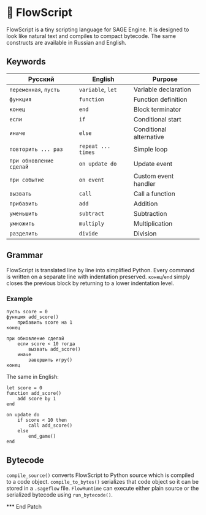 # 📘 FlowScript

FlowScript is a tiny scripting language for SAGE Engine. It is designed to look like natural text and compiles to compact bytecode. The same constructs are available in Russian and English.

## Keywords

| Русский                 | English            | Purpose                     |
|-------------------------|--------------------|-----------------------------|
| `переменная`, `пусть`   | `variable`, `let`  | Variable declaration        |
| `функция`               | `function`         | Function definition         |
| `конец`                 | `end`              | Block terminator            |
| `если`                  | `if`               | Conditional start           |
| `иначе`                 | `else`             | Conditional alternative     |
| `повторить ... раз`     | `repeat ... times` | Simple loop                 |
| `при обновление сделай` | `on update do`     | Update event                |
| `при событие`           | `on event`         | Custom event handler        |
| `вызвать`               | `call`             | Call a function             |
| `прибавить`             | `add`              | Addition                    |
| `уменьшить`             | `subtract`         | Subtraction                 |
| `умножить`              | `multiply`         | Multiplication              |
| `разделить`             | `divide`           | Division                    |

## Grammar

FlowScript is translated line by line into simplified Python. Every command is written on a separate line with indentation preserved. `конец`/`end` simply closes the previous block by returning to a lower indentation level.

### Example

```flow
пусть score = 0
функция add_score()
    прибавить score на 1
конец

при обновление сделай
    если score < 10 тогда
        вызвать add_score()
    иначе
        завершить игру()
конец
```

The same in English:

```flow
let score = 0
function add_score()
    add score by 1
end

on update do
    if score < 10 then
        call add_score()
    else
        end_game()
end
```

## Bytecode

`compile_source()` converts FlowScript to Python source which is compiled to a code object. `compile_to_bytes()` serializes that code object so it can be stored in a `.sageflow` file. `FlowRuntime` can execute either plain source or the serialized bytecode using `run_bytecode()`.

*** End Patch

